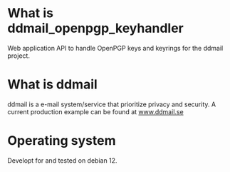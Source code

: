 # What is ddmail_openpgp_keyhandler
Web application API to handle OpenPGP keys and keyrings for the ddmail project.

# What is ddmail
ddmail is a e-mail system/service that prioritize privacy and security. A current production example can be found at www.ddmail.se

# Operating system
Developt for and tested on debian 12.

